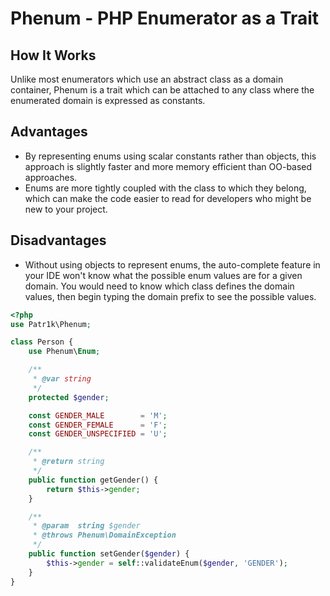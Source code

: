 # Phenum - PHP Enumerator as a Trait

## How It Works
Unlike most enumerators which use an abstract class as a domain container, Phenum is a trait which can be attached to 
any class where the enumerated domain is expressed as constants.

## Advantages
- By representing enums using scalar constants rather than objects, this approach is slightly faster and more 
  memory efficient than OO-based approaches.
- Enums are more tightly coupled with the class to which they belong, which can make the code easier to read for 
  developers who might be new to your project.

## Disadvantages
- Without using objects to represent enums, the auto-complete feature in your IDE won't know what the possible enum 
  values are for a given domain. You would need to know which class defines the domain values, then begin typing the 
  domain prefix to see the possible values.
```php
<?php
use Patr1k\Phenum;

class Person {
	use Phenum\Enum;

	/**
	 * @var string
	 */
	protected $gender;

	const GENDER_MALE        = 'M';
	const GENDER_FEMALE      = 'F';
	const GENDER_UNSPECIFIED = 'U';

    /**
     * @return string
     */
	public function getGender() {
		return $this->gender;
	}

    /**
     * @param  string $gender
     * @throws Phenum\DomainException
     */
	public function setGender($gender) {
		$this->gender = self::validateEnum($gender, 'GENDER');
	}
}
```
